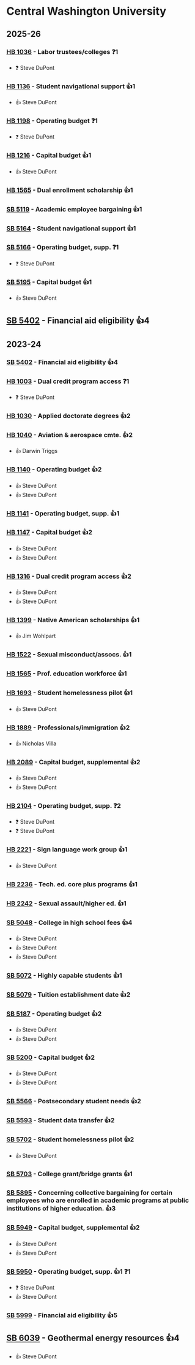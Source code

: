 # Central Washington University
## 2025-26

### [HB 1036](/bill/2025-26/hb/1036/) - Labor trustees/colleges   ❓1
* ❓ Steve DuPont

### [HB 1136](/bill/2025-26/hb/1136/) - Student navigational support 👍1  
* 👍 Steve DuPont

### [HB 1198](/bill/2025-26/hb/1198/) - Operating budget   ❓1
* ❓ Steve DuPont

### [HB 1216](/bill/2025-26/hb/1216/) - Capital budget 👍1  
* 👍 Steve DuPont

### [HB 1565](/bill/2025-26/hb/1565/) - Dual enrollment scholarship 👍1  

### [SB 5119](/bill/2025-26/sb/5119/) - Academic employee bargaining 👍1  

### [SB 5164](/bill/2025-26/sb/5164/) - Student navigational support 👍1  

### [SB 5166](/bill/2025-26/sb/5166/) - Operating budget, supp.   ❓1
* ❓ Steve DuPont

### [SB 5195](/bill/2025-26/sb/5195/) - Capital budget 👍1  
* 👍 Steve DuPont

## [SB 5402](/bill/2025-26/sb/5402/) - Financial aid eligibility 👍4  

## 2023-24

### [SB 5402](/bill/2023-24/sb/5402/) - Financial aid eligibility 👍4  

### [HB 1003](/bill/2023-24/hb/1003/) - Dual credit program access   ❓1
* ❓ Steve DuPont

### [HB 1030](/bill/2023-24/hb/1030/) - Applied doctorate degrees 👍2  

### [HB 1040](/bill/2023-24/hb/1040/) - Aviation & aerospace cmte. 👍2  
* 👍 Darwin Triggs

### [HB 1140](/bill/2023-24/hb/1140/) - Operating budget 👍2  
* 👍 Steve DuPont
* 👍 Steve DuPont

### [HB 1141](/bill/2023-24/hb/1141/) - Operating budget, supp. 👍1  

### [HB 1147](/bill/2023-24/hb/1147/) - Capital budget 👍2  
* 👍 Steve DuPont
* 👍 Steve DuPont

### [HB 1316](/bill/2023-24/hb/1316/) - Dual credit program access 👍2  
* 👍 Steve DuPont
* 👍 Steve DuPont

### [HB 1399](/bill/2023-24/hb/1399/) - Native American scholarships 👍1  
* 👍 Jim Wohlpart

### [HB 1522](/bill/2023-24/hb/1522/) - Sexual misconduct/assocs. 👍1  

### [HB 1565](/bill/2023-24/hb/1565/) - Prof. education workforce 👍1  

### [HB 1693](/bill/2023-24/hb/1693/) - Student homelessness pilot 👍1  
* 👍 Steve DuPont

### [HB 1889](/bill/2023-24/hb/1889/) - Professionals/immigration 👍2  
* 👍 Nicholas Villa

### [HB 2089](/bill/2023-24/hb/2089/) - Capital budget, supplemental 👍2  
* 👍 Steve DuPont
* 👍 Steve DuPont

### [HB 2104](/bill/2023-24/hb/2104/) - Operating budget, supp.   ❓2
* ❓ Steve DuPont
* ❓ Steve DuPont

### [HB 2221](/bill/2023-24/hb/2221/) - Sign language work group 👍1  
* 👍 Steve DuPont

### [HB 2236](/bill/2023-24/hb/2236/) - Tech. ed. core plus programs 👍1  

### [HB 2242](/bill/2023-24/hb/2242/) - Sexual assault/higher ed. 👍1  

### [SB 5048](/bill/2023-24/sb/5048/) - College in high school fees 👍4  
* 👍 Steve DuPont
* 👍 Steve DuPont
* 👍 Steve DuPont

### [SB 5072](/bill/2023-24/sb/5072/) - Highly capable students 👍1  

### [SB 5079](/bill/2023-24/sb/5079/) - Tuition establishment date 👍2  

### [SB 5187](/bill/2023-24/sb/5187/) - Operating budget 👍2  
* 👍 Steve DuPont
* 👍 Steve DuPont

### [SB 5200](/bill/2023-24/sb/5200/) - Capital budget 👍2  
* 👍 Steve DuPont
* 👍 Steve DuPont

### [SB 5566](/bill/2023-24/sb/5566/) - Postsecondary student needs 👍2  

### [SB 5593](/bill/2023-24/sb/5593/) - Student data transfer 👍2  

### [SB 5702](/bill/2023-24/sb/5702/) - Student homelessness pilot 👍2  
* 👍 Steve DuPont

### [SB 5703](/bill/2023-24/sb/5703/) - College grant/bridge grants 👍1  

### [SB 5895](/bill/2023-24/sb/5895/) - Concerning collective bargaining for certain employees who are enrolled in academic programs at public institutions of higher education. 👍3  

### [SB 5949](/bill/2023-24/sb/5949/) - Capital budget, supplemental 👍2  
* 👍 Steve DuPont
* 👍 Steve DuPont

### [SB 5950](/bill/2023-24/sb/5950/) - Operating budget, supp. 👍1  ❓1
* ❓ Steve DuPont
* 👍 Steve DuPont

### [SB 5999](/bill/2023-24/sb/5999/) - Financial aid eligibility 👍5  

## [SB 6039](/bill/2023-24/sb/6039/) - Geothermal energy resources 👍4  
* 👍 Steve DuPont
